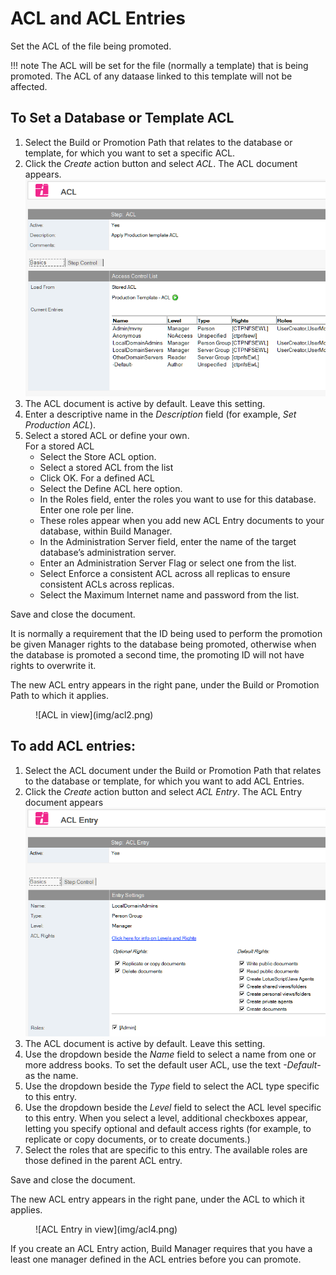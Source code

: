 # ACL and ACL Entries

Set the ACL of the file being promoted.

!!! note
    The ACL will be set for the file (normally a template) that is being promoted. The ACL of any dataase
    linked to this template will not be affected.
    
## To Set a Database or Template ACL
1. Select the Build or Promotion Path that relates to the database or template, for which you want to set a specific ACL.
2. Click the *Create* action button and select *ACL*. The ACL document appears.
   ![ACL](img/acl.png)
3. The ACL document is active by default. Leave this setting.
4. Enter a descriptive name in the *Description* field (for example, *Set Production ACL*).
5. Select a stored ACL or define your own.  
   For a stored ACL
    * Select the Store ACL option.
    * Select a stored ACL from the list
    * Click OK.
   For a defined ACL
    * Select the Define ACL here option.
    * In the Roles field, enter the roles you want to use for this database.  Enter one role per line.
    * These roles appear when you add new ACL Entry documents to your database, within Build Manager.
    * In the Administration Server field, enter the name of the target database’s administration server.
    * Enter an Administration Server Flag or select one from the list.
    * Select Enforce a consistent ACL across all replicas to ensure consistent ACLs across replicas.
    * Select the Maximum Internet name and password from the list.

Save and close the document.

It is normally a requirement that the ID being used to perform the promotion be given Manager rights to the database being promoted, otherwise when the database is promoted a second time, the promoting ID will not have rights to overwrite it.

The new ACL entry appears in the right pane, under the Build or Promotion Path to which it applies.
<figure markdown="1">
  ![ACL in view](img/acl2.png)
</figure>

## To add ACL entries: 
1. Select the ACL document under the Build or Promotion Path that relates to the database or template, for which you want to add ACL Entries.
2. Click the *Create* action button and select *ACL Entry*. The ACL Entry document appears
   ![ACL Entry](img/acl3.png)
3. The ACL document is active by default. Leave this setting.
4. Use the dropdown beside the *Name* field to select a name from one or more address books. To set the default user ACL, use the text *-Default-* as the name.
5. Use the dropdown beside the *Type* field to select the ACL type specific to this entry.
6. Use the dropdown beside the *Level* field to select the ACL level specific to this entry.
   When you select a level, additional checkboxes appear, letting you specify optional and default access rights (for example, to replicate or copy documents, or to create documents.)
7. Select the roles that are specific to this entry. The available roles are those defined in the parent ACL entry.

Save and close the document.

The new ACL entry appears in the right pane, under the ACL to which it applies.

<figure markdown="1">
  ![ACL Entry in view](img/acl4.png)
</figure>

If you create an ACL Entry action, Build Manager requires that you have a least one manager defined in the ACL entries before you can promote.
